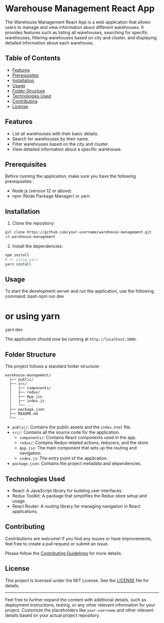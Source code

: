 

# Warehouse Management React App

The Warehouse Management React App is a web application that allows users to manage and view information about different warehouses. It provides features such as listing all warehouses, searching for specific warehouses, filtering warehouses based on city and cluster, and displaying detailed information about each warehouse.

## Table of Contents

- [Features](#features)
- [Prerequisites](#prerequisites)
- [Installation](#installation)
- [Usage](#usage)
- [Folder Structure](#folder-structure)
- [Technologies Used](#technologies-used)
- [Contributing](#contributing)
- [License](#license)

## Features

- List all warehouses with their basic details.
- Search for warehouses by their name.
- Filter warehouses based on the city and cluster.
- View detailed information about a specific warehouse.

## Prerequisites

Before running the application, make sure you have the following prerequisites:

- Node.js (version 12 or above)
- npm (Node Package Manager) or yarn

## Installation

1. Clone the repository:

```bash
git clone https://github.com/your-username/warehouse-management.git
cd warehouse-management
```

2. Install the dependencies:

```bash
npm install
# or using yarn
yarn install
```

## Usage

To start the development server and run the application, use the following command:
bash
npm run dev
# or using yarn
yarn dev

The application should now be running at `http://localhost:3000`.

## Folder Structure

The project follows a standard folder structure:

```
warehouse-management/
  ├── public/
  ├── src/
  │   ├── components/
  │   ├── redux/
  │   ├── App.jsx
  │   ├── index.js
  │   └── ...
  ├── package.json
  ├── README.md
  └── ...
```

- `public/`: Contains the public assets and the `index.html` file.
- `src/`: Contains all the source code for the application.
  - `components/`: Contains React components used in the app.
  - `redux/`: Contains Redux-related actions, reducers, and the store.
  - `App.jsx`: The main component that sets up the routing and navigation.
  - `index.js`: The entry point of the application.
- `package.json`: Contains the project metadata and dependencies.

## Technologies Used

- React: A JavaScript library for building user interfaces.
- Redux Toolkit: A package that simplifies the Redux store setup and usage.
- React Router: A routing library for managing navigation in React applications.

## Contributing

Contributions are welcome! If you find any issues or have improvements, feel free to create a pull request or submit an issue.

Please follow the [Contributing Guidelines](CONTRIBUTING.md) for more details.

## License

This project is licensed under the MIT License. See the [LICENSE](LICENSE) file for details.

---

Feel free to further expand the content with additional details, such as deployment instructions, testing, or any other relevant information for your project. Customize the placeholders like `your-username` and other relevant details based on your actual project repository.
